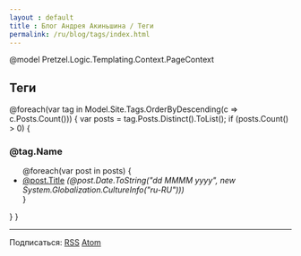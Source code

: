 ```yaml
---
layout : default
title : Блог Андрея Акиньшина / Теги
permalink: /ru/blog/tags/index.html
---
```

@model Pretzel.Logic.Templating.Context.PageContext

<h2>Теги</h2>
<div>
@foreach(var tag in Model.Site.Tags.OrderByDescending(c => c.Posts.Count()))
{
    var posts = tag.Posts.Distinct().ToList();
    if (posts.Count() > 0)
    {
        <h3 id="@tag.Name">@tag.Name</h3>
        <ul>
        @foreach(var post in posts)
        {
            <li><a href='@post.Url.Replace("index.html", "")'>@post.Title</a> <i>(@post.Date.ToString("dd MMMM yyyy", new System.Globalization.CultureInfo("ru-RU")))</i></li>
        }
        </ul>
    }
}
</div>
<hr />
<p>Подписаться: <a href="/ru/rss.xml">RSS</a> <a href="/ru/atom.xml">Atom</a></p>